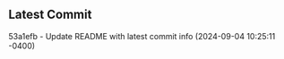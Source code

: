 
## Latest Commit
53a1efb - Update README with latest commit info (2024-09-04 10:25:11 -0400) <Yunxi-Zhou>
